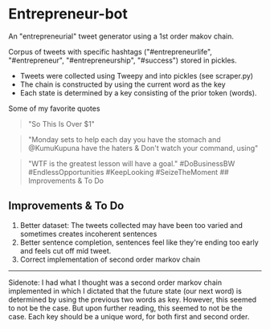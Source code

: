 # Entrepreneur-bot
An "entrepreneurial" tweet generator using a 1st order makov chain.

Corpus of tweets with specific hashtags ("#entrepreneurlife", "#entrepreneur", "#entrepreneurship", "#success") stored in pickles.

* Tweets were collected using Tweepy and into pickles  (see scraper.py)
* The chain is constructed by using the current word as the key
* Each state is determined by a key consisting of the prior token (words).

Some of my favorite quotes
> "So This Is Over $1"

> "Monday sets to help each day you have the stomach and @KumuKupuna have the haters &amp; Don't watch your command, using"

> "WTF is the greatest lesson will have a goal."
> \#DoBusinessBW #EndlessOpportunities #KeepLooking #SeizeTheMoment ## Improvements & To Do


## Improvements & To Do
1. Better dataset: The tweets collected may have been too varied and sometimes creates incoherent sentences
2. Better sentence completion, sentences feel like they're ending too early and feels cut off mid tweet.
3. Correct implementation of second order markov chain

---
Sidenote:
I had what I thought was a second order markov chain implemented in which I dictated that the future state (our next word) is determined by using the previous two words as key. However, this seemed to not be the case. But upon further reading, this seemed to not be the case. Each key should be a unique word, for both first and second order.  
